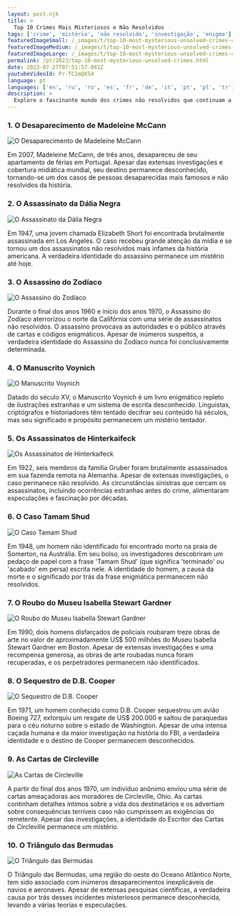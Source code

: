 ```yaml
---
layout: post.njk
title: >
  Top 10 Crimes Mais Misteriosos e Não Resolvidos
tags: ['crime', 'mistério', 'não resolvido', 'investigação', 'enigma']
featuredImageSmall: /_images/t/top-10-most-mysterious-unsolved-crimes-cover-pt-small.webp
featuredImageMedium: /_images/t/top-10-most-mysterious-unsolved-crimes-cover-pt-medium.webp
featuredImageLarge: /_images/t/top-10-most-mysterious-unsolved-crimes-cover-pt-large.webp
permalink: /pt/2023/top-10-most-mysterious-unsolved-crimes.html
date: 2023-07-27T07:51:57.041Z
youtubeVideoId: Pr-TC1mQX54
language: pt
languages: ['en', 'ru', 'ro', 'es', 'fr', 'de', 'it', 'pt', 'pl', 'tr']
description: >
  Explore o fascinante mundo dos crimes não resolvidos que continuam a intrigar os investigadores e cativar o público. Desde desaparecimentos desconcertantes até casos de assassinato perplexos, esses mistérios não resolvidos irão deixá-lo intrigado e questionando os limites da compreensão humana.
---
```


### 1. O Desaparecimento de Madeleine McCann

![O Desaparecimento de Madeleine McCann](/_images/2/287ff66e7d9bfef52912504d342fb0b3-medium.webp)

Em 2007, Madeleine McCann, de três anos, desapareceu de seu apartamento de férias em Portugal. Apesar das extensas investigações e cobertura midiática mundial, seu destino permanece desconhecido, tornando-se um dos casos de pessoas desaparecidas mais famosos e não resolvidos da história.

### 2. O Assassinato da Dália Negra

![O Assassinato da Dália Negra](/_images/0/07f150669b764dff3319469e33659a2c-medium.webp)

Em 1947, uma jovem chamada Elizabeth Short foi encontrada brutalmente assassinada em Los Angeles. O caso recebeu grande atenção da mídia e se tornou um dos assassinatos não resolvidos mais infames da história americana. A verdadeira identidade do assassino permanece um mistério até hoje.

### 3. O Assassino do Zodíaco

![O Assassino do Zodíaco](/_images/6/654bfcba66142f604621074128e2345f-medium.webp)

Durante o final dos anos 1960 e início dos anos 1970, o Assassino do Zodíaco aterrorizou o norte da Califórnia com uma série de assassinatos não resolvidos. O assassino provocava as autoridades e o público através de cartas e códigos enigmáticos. Apesar de inúmeros suspeitos, a verdadeira identidade do Assassino do Zodíaco nunca foi conclusivamente determinada.

### 4. O Manuscrito Voynich

![O Manuscrito Voynich](/_images/c/cba279d3a07cdbf11e28cc03aaaa8546-medium.webp)

Datado do século XV, o Manuscrito Voynich é um livro enigmático repleto de ilustrações estranhas e um sistema de escrita desconhecido. Linguistas, criptógrafos e historiadores têm tentado decifrar seu conteúdo há séculos, mas seu significado e propósito permanecem um mistério tentador.

### 5. Os Assassinatos de Hinterkaifeck

![Os Assassinatos de Hinterkaifeck](/_images/4/4ada7881af61962ca7d784466ad0ede8-medium.webp)

Em 1922, seis membros da família Gruber foram brutalmente assassinados em sua fazenda remota na Alemanha. Apesar de extensas investigações, o caso permanece não resolvido. As circunstâncias sinistras que cercam os assassinatos, incluindo ocorrências estranhas antes do crime, alimentaram especulações e fascinação por décadas.

### 6. O Caso Tamam Shud

![O Caso Tamam Shud](/_images/6/676424001e2d988a80966ee95cf20274-medium.webp)

Em 1948, um homem não identificado foi encontrado morto na praia de Somerton, na Austrália. Em seu bolso, os investigadores descobriram um pedaço de papel com a frase 'Tamam Shud' (que significa 'terminado' ou 'acabado' em persa) escrita nele. A identidade do homem, a causa da morte e o significado por trás da frase enigmática permanecem não resolvidos.

### 7. O Roubo do Museu Isabella Stewart Gardner

![O Roubo do Museu Isabella Stewart Gardner](/_images/3/3b6705eabb19283e56f317697d17d73e-medium.webp)

Em 1990, dois homens disfarçados de policiais roubaram treze obras de arte no valor de aproximadamente US$ 500 milhões do Museu Isabella Stewart Gardner em Boston. Apesar de extensas investigações e uma recompensa generosa, as obras de arte roubadas nunca foram recuperadas, e os perpetradores permanecem não identificados.

### 8. O Sequestro de D.B. Cooper

![O Sequestro de D.B. Cooper](/_images/6/6ced5a13fc9d0c14872f13da9197fef0-medium.webp)

Em 1971, um homem conhecido como D.B. Cooper sequestrou um avião Boeing 727, extorquiu um resgate de US$ 200.000 e saltou de paraquedas para o céu noturno sobre o estado de Washington. Apesar de uma intensa caçada humana e da maior investigação na história do FBI, a verdadeira identidade e o destino de Cooper permanecem desconhecidos.

### 9. As Cartas de Circleville

![As Cartas de Circleville](/_images/2/29fa3c1dc6af72c2823b1e34ea2c137a-medium.webp)

A partir do final dos anos 1970, um indivíduo anônimo enviou uma série de cartas ameaçadoras aos moradores de Circleville, Ohio. As cartas continham detalhes íntimos sobre a vida dos destinatários e os advertiam sobre consequências terríveis caso não cumprissem as exigências do remetente. Apesar das investigações, a identidade do Escritor das Cartas de Circleville permanece um mistério.

### 10. O Triângulo das Bermudas

![O Triângulo das Bermudas](/_images/8/8899dd68b23769a81709419e1adb28c1-medium.webp)

O Triângulo das Bermudas, uma região do oeste do Oceano Atlântico Norte, tem sido associado com inúmeros desaparecimentos inexplicáveis de navios e aeronaves. Apesar de extensas pesquisas científicas, a verdadeira causa por trás desses incidentes misteriosos permanece desconhecida, levando a várias teorias e especulações.

